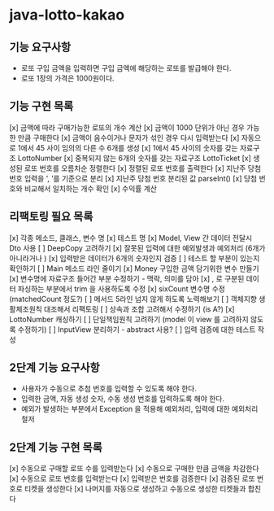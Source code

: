 # java-lotto-kakao

## 기능 요구사항

- 로또 구입 금액을 입력하면 구입 금액에 해당하는 로또를 발급해야 한다.
- 로또 1장의 가격은 1000원이다.

## 기능 구현 목록

[x] 금액에 따라 구매가능한 로또의 개수 계산
[x] 금액이 1000 단위가 아닌 경우 가능한 만큼 구매한다
[x] 금액이 음수이거나 문자가 섞인 경우 다시 입력받는다
[x] 자동으로 1에서 45 사이 임의의 다른 수 6개를 생성
[x] 1에서 45 사이의 숫자를 갖는 자료구조 LottoNumber
[x] 중복되지 않는 6개의 숫자를 갖는 자료구조 LottoTicket
[x] 생성된 로또 번호를 오름차순 정렬한다
[x] 정렬된 로또 번호를 출력한다
[x] 지난주 당첨 번호 입력을 ‘, ’를 기준으로 분리
[x] 지난주 당첨 번호 분리된 값 parseInt()
[x] 당첨 번호와 비교해서 일치하는 개수 확인
[x] 수익률 계산


## 리팩토링 필요 목록
[x] 각종 메소드, 클래스, 변수 명
[x] 테스트 명
[x] Model, View 간 데이터 전달시 Dto 사용
[ ] DeepCopy 고려하기
[x] 잘못된 입력에 대한 예외발생과 예외처리 (6개가 아니라거나 )
[x] 입력받은 데이터가 6개의 숫자인지 검증
[ ] 테스트 할 부분이 있는지 확인하기
[ ] Main 메소드 라인 줄이기
[x] Money 구입한 금액 담기위한 변수 만들기
[x] 변수명에 자료구조 들어간 부분 수정하기 - 맥락, 의미를 담아
[x] , 로 구분된 데이터 파싱하는 부분에서 trim 을 사용하도록 수정
[x] sixCount 변수명 수정 (matchedCount 정도?)
[ ] 메서드 5라인 넘지 않게 하도록 노력해보기
[ ] 객체지향 생활체조원칙 대조해서 리팩토링
[ ] 상속과 조합 고려해서 수정하기 (is A?)
[x] LottoNumber 캐싱하기
[ ] 단일책임원칙 고려하기 (model 이 view 를 고려하지 않도록 수정하기)
[ ] InputView 분리하기 - abstract 사용?
[ ] 입력 검증에 대한 테스트 작성


## 2단계 기능 요구사항
- 사용자가 수동으로 추첨 번호를 입력할 수 있도록 해야 한다.
- 입력한 금액, 자동 생성 숫자, 수동 생성 번호를 입력하도록 해야 한다.
- 예외가 발생하는 부분에서 Exception 을 적용해 예외처리, 입력에 대한 예외처리 철저


## 2단계 기능 구현 목록
[x] 수동으로 구매할 로또 수를 입력받는다
[x] 수동으로 구매한 만큼 금액을 차감한다
[x] 수동으로 로또 번호를 입력받는다
[x] 입력받은 번호를 검증한다
[x] 검증된 로또 번호로 티켓을 생성한다
[x] 나머지를 자동으로 생성하고 수동으로 생성한 티켓들과 합친다